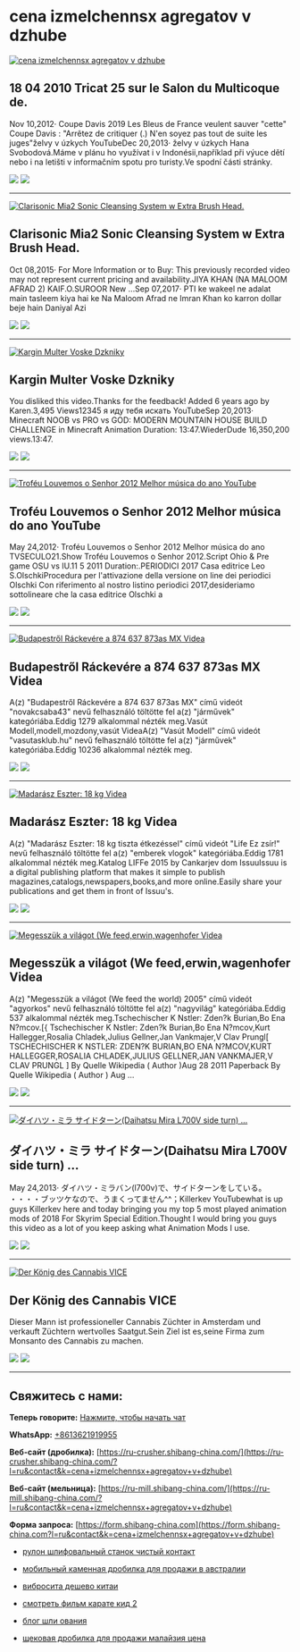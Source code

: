 # cena izmelchennsx agregatov v dzhube

<a href="https://swt.shibang-china.com/?l=ru&img&k=cena+izmelchennsx+agregatov+v+dzhube" target="_blank">![cena izmelchennsx agregatov v dzhube](http://static.shibang-china.com/all-800x300/272.jpg)</a>

## 18 04 2010 Tricat 25 sur le Salon du Multicoque de.
Nov 10,2012· Coupe Davis 2019 Les Bleus de France veulent sauver "cette" Coupe Davis : "Arrêtez de critiquer (.) N'en soyez pas tout de suite les juges"želvy v úzkych YouTubeDec 20,2013· želvy v úzkych Hana Svobodová.Máme v plánu ho využívat i v Indonésii,například při výuce dětí nebo i na letišti v informačním spotu pro turisty.Ve spodní části stránky.


<a href="https://whatsapp.shibangsoft.com/WhatsApp.php" target="_blank" title="WhatsApp">![](http://static.shibang-china.com/icon/whatsapp.png)</a> <a href="https://swt.shibang-china.com/?l=ru&icon&k=cena+izmelchennsx+agregatov+v+dzhube" target="_blank">![](http://static.shibang-china.com/icon/chat-ru.png)</a>

---

<a href="https://swt.shibang-china.com/?l=ru&img&k=cena+izmelchennsx+agregatov+v+dzhube" target="_blank">![Clarisonic Mia2 Sonic Cleansing System w Extra Brush Head.](http://static.shibang-china.com/all-800x300/1522.jpg)</a>

## Clarisonic Mia2 Sonic Cleansing System w Extra Brush Head.
Oct 08,2015· For More Information or to Buy: This previously recorded video may not represent current pricing and availability.JIYA KHAN (NA MALOOM AFRAD 2) KAIF.O.SUROOR New …Sep 07,2017· PTI ke wakeel ne adalat main tasleem kiya hai ke Na Maloom Afrad ne Imran Khan ko karron dollar beje hain Daniyal Azi


<a href="https://whatsapp.shibangsoft.com/WhatsApp.php" target="_blank" title="WhatsApp">![](http://static.shibang-china.com/icon/whatsapp.png)</a> <a href="https://swt.shibang-china.com/?l=ru&icon&k=cena+izmelchennsx+agregatov+v+dzhube" target="_blank">![](http://static.shibang-china.com/icon/chat-ru.png)</a>

---

<a href="https://swt.shibang-china.com/?l=ru&img&k=cena+izmelchennsx+agregatov+v+dzhube" target="_blank">![Kargin Multer Voske Dzkniky](http://static.shibang-china.com/all-800x300/1244.jpg)</a>

## Kargin Multer Voske Dzkniky
You disliked this video.Thanks for the feedback! Added 6 years ago by Karen.3,495 Views12345 я иду тебя искать YouTubeSep 20,2013· Minecraft NOOB vs PRO vs GOD: MODERN MOUNTAIN HOUSE BUILD CHALLENGE in Minecraft Animation Duration: 13:47.WiederDude 16,350,200 views.13:47.


<a href="https://whatsapp.shibangsoft.com/WhatsApp.php" target="_blank" title="WhatsApp">![](http://static.shibang-china.com/icon/whatsapp.png)</a> <a href="https://swt.shibang-china.com/?l=ru&icon&k=cena+izmelchennsx+agregatov+v+dzhube" target="_blank">![](http://static.shibang-china.com/icon/chat-ru.png)</a>

---

<a href="https://swt.shibang-china.com/?l=ru&img&k=cena+izmelchennsx+agregatov+v+dzhube" target="_blank">![Troféu Louvemos o Senhor 2012 Melhor música do ano YouTube](http://static.shibang-china.com/all-800x300/1017.jpg)</a>

## Troféu Louvemos o Senhor 2012 Melhor música do ano YouTube
May 24,2012· Troféu Louvemos o Senhor 2012 Melhor música do ano TVSECULO21.Show Troféu Louvemos o Senhor 2012.Script Ohio & Pre game OSU vs IU.11 5 2011 Duration:.PERIODICI 2017 Casa editrice Leo S.OlschkiProcedura per l'attivazione della versione on line dei periodici Olschki Con riferimento al nostro listino periodici 2017,desideriamo sottolineare che la casa editrice Olschki a


<a href="https://whatsapp.shibangsoft.com/WhatsApp.php" target="_blank" title="WhatsApp">![](http://static.shibang-china.com/icon/whatsapp.png)</a> <a href="https://swt.shibang-china.com/?l=ru&icon&k=cena+izmelchennsx+agregatov+v+dzhube" target="_blank">![](http://static.shibang-china.com/icon/chat-ru.png)</a>

---

<a href="https://swt.shibang-china.com/?l=ru&img&k=cena+izmelchennsx+agregatov+v+dzhube" target="_blank">![Budapestről Ráckevére a 874 637 873as MX Videa](http://static.shibang-china.com/all-800x300/1524.jpg)</a>

## Budapestről Ráckevére a 874 637 873as MX Videa
A(z) "Budapestről Ráckevére a 874 637 873as MX" című videót "novakcsaba43" nevű felhasználó töltötte fel a(z) "járművek" kategóriába.Eddig 1279 alkalommal nézték meg.Vasút Modell,modell,mozdony,vasút VideaA(z) "Vasút Modell" című videót "vasutasklub.hu" nevű felhasználó töltötte fel a(z) "járművek" kategóriába.Eddig 10236 alkalommal nézték meg.


<a href="https://whatsapp.shibangsoft.com/WhatsApp.php" target="_blank" title="WhatsApp">![](http://static.shibang-china.com/icon/whatsapp.png)</a> <a href="https://swt.shibang-china.com/?l=ru&icon&k=cena+izmelchennsx+agregatov+v+dzhube" target="_blank">![](http://static.shibang-china.com/icon/chat-ru.png)</a>

---

<a href="https://swt.shibang-china.com/?l=ru&img&k=cena+izmelchennsx+agregatov+v+dzhube" target="_blank">![Madarász Eszter: 18 kg Videa](http://static.shibang-china.com/all-800x300/344.jpg)</a>

## Madarász Eszter: 18 kg Videa
A(z) "Madarász Eszter: 18 kg tiszta étkezéssel" című videót "Life Ez zsír!" nevű felhasználó töltötte fel a(z) "emberek vlogok" kategóriába.Eddig 1781 alkalommal nézték meg.Katalog LIFFe 2015 by Cankarjev dom IssuuIssuu is a digital publishing platform that makes it simple to publish magazines,catalogs,newspapers,books,and more online.Easily share your publications and get them in front of Issuu's.


<a href="https://whatsapp.shibangsoft.com/WhatsApp.php" target="_blank" title="WhatsApp">![](http://static.shibang-china.com/icon/whatsapp.png)</a> <a href="https://swt.shibang-china.com/?l=ru&icon&k=cena+izmelchennsx+agregatov+v+dzhube" target="_blank">![](http://static.shibang-china.com/icon/chat-ru.png)</a>

---

<a href="https://swt.shibang-china.com/?l=ru&img&k=cena+izmelchennsx+agregatov+v+dzhube" target="_blank">![Megesszük a világot (We feed,erwin,wagenhofer Videa](http://static.shibang-china.com/all-800x300/89.jpg)</a>

## Megesszük a világot (We feed,erwin,wagenhofer Videa
A(z) "Megesszük a világot (We feed the world) 2005" című videót "agyorkos" nevű felhasználó töltötte fel a(z) "nagyvilág" kategóriába.Eddig 537 alkalommal nézték meg.Tschechischer K Nstler: Zden?k Burian,Bo Ena N?mcov.[{ Tschechischer K Nstler: Zden?k Burian,Bo Ena N?mcov,Kurt Hallegger,Rosalia Chladek,Julius Gellner,Jan Vankmajer,V Clav Prungl[ TSCHECHISCHER K NSTLER: ZDEN?K BURIAN,BO ENA N?MCOV,KURT HALLEGGER,ROSALIA CHLADEK,JULIUS GELLNER,JAN VANKMAJER,V CLAV PRUNGL ] By Quelle Wikipedia ( Author )Aug 28 2011 Paperback By Quelle Wikipedia ( Author ) Aug …


<a href="https://whatsapp.shibangsoft.com/WhatsApp.php" target="_blank" title="WhatsApp">![](http://static.shibang-china.com/icon/whatsapp.png)</a> <a href="https://swt.shibang-china.com/?l=ru&icon&k=cena+izmelchennsx+agregatov+v+dzhube" target="_blank">![](http://static.shibang-china.com/icon/chat-ru.png)</a>

---

<a href="https://swt.shibang-china.com/?l=ru&img&k=cena+izmelchennsx+agregatov+v+dzhube" target="_blank">![ダイハツ・ミラ サイドターン(Daihatsu Mira L700V side turn) …](http://static.shibang-china.com/all-800x300/1415.jpg)</a>

## ダイハツ・ミラ サイドターン(Daihatsu Mira L700V side turn) …
May 24,2013· ダイハツ・ミラバン(l700v)で、サイドターンをしている。 ・・・・ブッツケなので、うまくってません^^；Killerkev YouTubewhat is up guys Killerkev here and today bringing you my top 5 most played animation mods of 2018 For Skyrim Special Edition.Thought I would bring you guys this video as a lot of you keep asking what Animation Mods I use.


<a href="https://whatsapp.shibangsoft.com/WhatsApp.php" target="_blank" title="WhatsApp">![](http://static.shibang-china.com/icon/whatsapp.png)</a> <a href="https://swt.shibang-china.com/?l=ru&icon&k=cena+izmelchennsx+agregatov+v+dzhube" target="_blank">![](http://static.shibang-china.com/icon/chat-ru.png)</a>

---

<a href="https://swt.shibang-china.com/?l=ru&img&k=cena+izmelchennsx+agregatov+v+dzhube" target="_blank">![Der König des Cannabis VICE](http://static.shibang-china.com/all-800x300/628.jpg)</a>

## Der König des Cannabis VICE
Dieser Mann ist professioneller Cannabis Züchter in Amsterdam und verkauft Züchtern wertvolles Saatgut.Sein Ziel ist es,seine Firma zum Monsanto des Cannabis zu machen.

<a href="https://whatsapp.shibangsoft.com/WhatsApp.php" target="_blank" title="WhatsApp">![](http://static.shibang-china.com/icon/whatsapp.png)</a> <a href="https://swt.shibang-china.com/?l=ru&icon&k=cena+izmelchennsx+agregatov+v+dzhube" target="_blank">![](http://static.shibang-china.com/icon/chat-ru.png)</a>

---
## Свяжитесь с нами:

**Теперь говорите:** [Нажмите, чтобы начать чат](https://swt.shibang-china.com?l=ru&contact&k=cena+izmelchennsx+agregatov+v+dzhube)

**WhatsApp:**  [+8613621919955](https://whatsapp.shibangsoft.com/WhatsApp.php)

**Веб-сайт (дробилка):** [https://ru-crusher.shibang-china.com/](https://ru-crusher.shibang-china.com/?l=ru&contact&k=cena+izmelchennsx+agregatov+v+dzhube)

**Веб-сайт (мельница):** [https://ru-mill.shibang-china.com/](https://ru-mill.shibang-china.com/?l=ru&contact&k=cena+izmelchennsx+agregatov+v+dzhube)

**Форма запроса:** [https://form.shibang-china.com](https://form.shibang-china.com?l=ru&contact&k=cena+izmelchennsx+agregatov+v+dzhube)

* [рулон шлифовальный станок чистый контакт](../17/%D1%80%D1%83%D0%BB%D0%BE%D0%BD%20%D1%88%D0%BB%D0%B8%D1%84%D0%BE%D0%B2%D0%B0%D0%BB%D1%8C%D0%BD%D1%8B%D0%B9%20%D1%81%D1%82%D0%B0%D0%BD%D0%BE%D0%BA%20%D1%87%D0%B8%D1%81%D1%82%D1%8B%D0%B9%20%D0%BA%D0%BE%D0%BD%D1%82%D0%B0%D0%BA%D1%82.md)

* [мобильный каменная дробилка для продажи в австралии](../17/%D0%BC%D0%BE%D0%B1%D0%B8%D0%BB%D1%8C%D0%BD%D1%8B%D0%B9%20%D0%BA%D0%B0%D0%BC%D0%B5%D0%BD%D0%BD%D0%B0%D1%8F%20%D0%B4%D1%80%D0%BE%D0%B1%D0%B8%D0%BB%D0%BA%D0%B0%20%D0%B4%D0%BB%D1%8F%20%D0%BF%D1%80%D0%BE%D0%B4%D0%B0%D0%B6%D0%B8%20%D0%B2%20%D0%B0%D0%B2%D1%81%D1%82%D1%80%D0%B0%D0%BB%D0%B8%D0%B8.md)

* [вибросита дешево китаи](../16/%D0%B2%D0%B8%D0%B1%D1%80%D0%BE%D1%81%D0%B8%D1%82%D0%B0%20%D0%B4%D0%B5%D1%88%D0%B5%D0%B2%D0%BE%20%D0%BA%D0%B8%D1%82%D0%B0%D0%B8.md)

* [смотреть фильм карате кид 2](../16/%D1%81%D0%BC%D0%BE%D1%82%D1%80%D0%B5%D1%82%D1%8C%20%D1%84%D0%B8%D0%BB%D1%8C%D0%BC%20%D0%BA%D0%B0%D1%80%D0%B0%D1%82%D0%B5%20%D0%BA%D0%B8%D0%B4%202.md)

* [блог шли ования](../17/%D0%B1%D0%BB%D0%BE%D0%B3%20%D1%88%D0%BB%D0%B8%20%D0%BE%D0%B2%D0%B0%D0%BD%D0%B8%D1%8F.md)

* [щековая дробилка для продажи малайзия цена](../17/%D1%89%D0%B5%D0%BA%D0%BE%D0%B2%D0%B0%D1%8F%20%D0%B4%D1%80%D0%BE%D0%B1%D0%B8%D0%BB%D0%BA%D0%B0%20%D0%B4%D0%BB%D1%8F%20%D0%BF%D1%80%D0%BE%D0%B4%D0%B0%D0%B6%D0%B8%20%D0%BC%D0%B0%D0%BB%D0%B0%D0%B9%D0%B7%D0%B8%D1%8F%20%D1%86%D0%B5%D0%BD%D0%B0.md)
